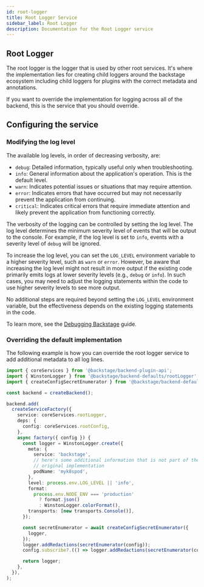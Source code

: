 ```yaml
---
id: root-logger
title: Root Logger Service
sidebar_label: Root Logger
description: Documentation for the Root Logger service
---
```


## Root Logger

The root logger is the logger that is used by other root services. It's where the implementation lies for creating child loggers around the backstage ecosystem including child loggers for plugins with the correct metadata and annotations.

If you want to override the implementation for logging across all of the backend, this is the service that you should override.

## Configuring the service

### Modifying the log level

The available log levels, in order of decreasing verbosity, are:

- `debug`: Detailed information, typically useful only when troubleshooting.
- `info`: General information about the application's operation. This is the default level.
- `warn`: Indicates potential issues or situations that may require attention.
- `error`: Indicates errors that have occurred but may not necessarily prevent the application from continuing.
- `critical`: Indicates critical errors that require immediate attention and likely prevent the application from functioning correctly.

The verbosity of the logging can be controlled by setting the log level. The log level determines the minimum severity level of events that will be output to the console. For example, if the log level is set to `info`, events with a severity level of `debug` will be ignored.

To increase the log level, you can set the `LOG_LEVEL` environment variable to a higher severity level, such as `warn` or `error`. However, be aware that increasing the log level might not result in more output if the existing code primarily emits logs at lower severity levels (e.g., `debug` or `info`). In such cases, you may need to adjust the logging statements within the code to use higher severity levels to see more output.

No additional steps are required beyond setting the `LOG_LEVEL` environment variable, but the effectiveness depends on the existing logging statements in the code.

To learn more, see the [Debugging Backstage](https://backstage.io/docs/tooling/local-dev/debugging) guide.

### Overriding the default implementation

The following example is how you can override the root logger service to add additional metadata to all log lines.

```ts
import { coreServices } from '@backstage/backend-plugin-api';
import { WinstonLogger } from '@backstage/backend-defaults/rootLogger';
import { createConfigSecretEnumerator } from '@backstage/backend-defaults/rootConfig';

const backend = createBackend();

backend.add(
  createServiceFactory({
    service: coreServices.rootLogger,
    deps: {
      config: coreServices.rootConfig,
    },
    async factory({ config }) {
      const logger = WinstonLogger.create({
        meta: {
          service: 'backstage',
          // here's some additional information that is not part of the
          // original implementation
          podName: 'myk8spod',
        },
        level: process.env.LOG_LEVEL || 'info',
        format:
          process.env.NODE_ENV === 'production'
            ? format.json()
            : WinstonLogger.colorFormat(),
        transports: [new transports.Console()],
      });

      const secretEnumerator = await createConfigSecretEnumerator({
        logger,
      });
      logger.addRedactions(secretEnumerator(config));
      config.subscribe?.(() => logger.addRedactions(secretEnumerator(config)));

      return logger;
    },
  }),
);
```
